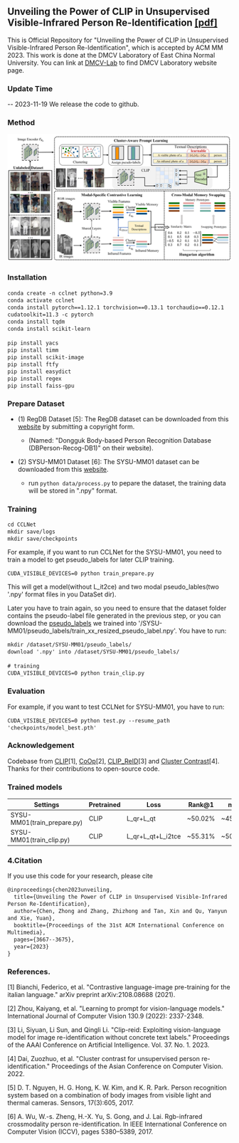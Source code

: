 ## Unveiling the Power of CLIP in Unsupervised Visible-Infrared Person Re-Identification [[pdf]](https://dl.acm.org/doi/pdf/10.1145/3581783.3612050)

This is Official Repository for "Unveiling the Power of CLIP in Unsupervised Visible-Infrared Person Re-Identification", which is accepted by ACM MM 2023. This work is done at the DMCV Laboratory of East China Normal University. You can link at [DMCV-Lab](https://dmcv-ecnu.github.io/) to find DMCV Laboratory website page.


### Update Time
-- 2023-11-19 We release the code to github.

### Method

![framework](fig/method.png)

### Installation

```
conda create -n cclnet python=3.9
conda activate cclnet
conda install pytorch==1.12.1 torchvision==0.13.1 torchaudio==0.12.1 cudatoolkit=11.3 -c pytorch
conda install tqdm
conda install scikit-learn

pip install yacs
pip install timm
pip install scikit-image
pip install ftfy
pip install easydict
pip install regex
pip install faiss-gpu
```

### Prepare Dataset

- (1) RegDB Dataset [5]: The RegDB dataset can be downloaded from this [website](http://dm.dongguk.edu/link.html) by submitting a copyright form.

    - (Named: "Dongguk Body-based Person Recognition Database (DBPerson-Recog-DB1)" on their website). 
  
- (2) SYSU-MM01 Dataset [6]: The SYSU-MM01 dataset can be downloaded from this [website](http://isee.sysu.edu.cn/project/RGBIRReID.htm).

   - run `python data/process.py` to pepare the dataset, the training data will be stored in ".npy" format.

### Training
```
cd CCLNet
mkdir save/logs
mkdir save/checkpoints
```

For example, if you want to run CCLNet for the SYSU-MM01, you need to train a model to get pseudo_labels for later CLIP training.

```
CUDA_VISIBLE_DEVICES=0 python train_prepare.py
```
This will get a model(without L_it2ce) and two modal pseudo_lables(two '.npy' format files in you DataSet dir).

Later you have to train again, so you need to ensure that the dataset folder contains the pseudo-label file generated in the previous step, or you can download the [pseudo_labels](https://drive.google.com/drive/folders/1Ysl8tHZ1ZmKlFXnuJHWBZJ9Giel0Q6nZ?usp=drive_link) we trained into '/SYSU-MM01/pseudo_labels/train_xx_resized_pseudo_label.npy'. You have to run:
```
mkdir /dataset/SYSU-MM01/pseudo_labels/
download '.npy' into /dataset/SYSU-MM01/pseudo_labels/

# training
CUDA_VISIBLE_DEVICES=0 python train_clip.py 
```

### Evaluation

For example, if you want to test CCLNet for SYSU-MM01, you have to run:

```
CUDA_VISIBLE_DEVICES=0 python test.py --resume_path 'checkpoints/model_best.pth'
```

### Acknowledgement

Codebase from [CLIP](https://github.com/openai/CLIP)[1], [CoOp](https://github.com/KaiyangZhou/CoOp)[2], [CLIP_ReID](https://github.com/Syliz517/CLIP-ReID)[3] and [Cluster Contrast](https://github.com/alibaba/cluster-contrast-reid)[4]. Thanks for their contributions to open-source code.

### Trained models
| Settings                    | Pretrained | Loss | Rank@1 | mAP | Model(pth)                 |
|-----------------------------|------------|---|--------|-----|-----------------------|
| SYSU-MM01(train_prepare.py) | CLIP     | L_qr+L_qt | ~50.02%     | ~45.52%  | [model_perpare.pth](https://drive.google.com/file/d/1mK41qVbKmWHQLgfSPijk0RYDrWVJdOsG/view?usp=drive_link) |
| SYSU-MM01(train_clip.py)    | CLIP     | L_qr+L_qt+L_i2tce  | ~55.31%     | ~50.38%  | [model_best.pth](https://drive.google.com/file/d/1-qniQHrgmVYxERh62hacV0Kt07y_sZuU/view?usp=drive_link) |

### 4.Citation

If you use this code for your research, please cite

```
@inproceedings{chen2023unveiling,
  title={Unveiling the Power of CLIP in Unsupervised Visible-Infrared Person Re-Identification},
  author={Chen, Zhong and Zhang, Zhizhong and Tan, Xin and Qu, Yanyun and Xie, Yuan},
  booktitle={Proceedings of the 31st ACM International Conference on Multimedia},
  pages={3667--3675},
  year={2023}
}
```
### References.

[1] Bianchi, Federico, et al. "Contrastive language-image pre-training for the italian language." arXiv preprint arXiv:2108.08688 (2021).

[2] Zhou, Kaiyang, et al. "Learning to prompt for vision-language models." International Journal of Computer Vision 130.9 (2022): 2337-2348.

[3] Li, Siyuan, Li Sun, and Qingli Li. "Clip-reid: Exploiting vision-language model for image re-identification without concrete text labels." Proceedings of the AAAI Conference on Artificial Intelligence. Vol. 37. No. 1. 2023.

[4] Dai, Zuozhuo, et al. "Cluster contrast for unsupervised person re-identification." Proceedings of the Asian Conference on Computer Vision. 2022.

[5] D. T. Nguyen, H. G. Hong, K. W. Kim, and K. R. Park. Person recognition system based on a combination of body images from visible light and thermal cameras. Sensors, 17(3):605, 2017.

[6] A. Wu, W.-s. Zheng, H.-X. Yu, S. Gong, and J. Lai. Rgb-infrared crossmodality person re-identification. In IEEE International Conference on Computer Vision (ICCV), pages 5380–5389, 2017.
